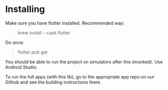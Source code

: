 # Installing

Make sure you have flutter installed. Recommended way:

> brew install --cask flutter

Do once:

> flutter pub get

You should be able to run the project on simulators after this (mocked). Use Android Studio.

To run the full apps (with this lib), go to the appropriate app repo on our Github and see the building instructions there.
